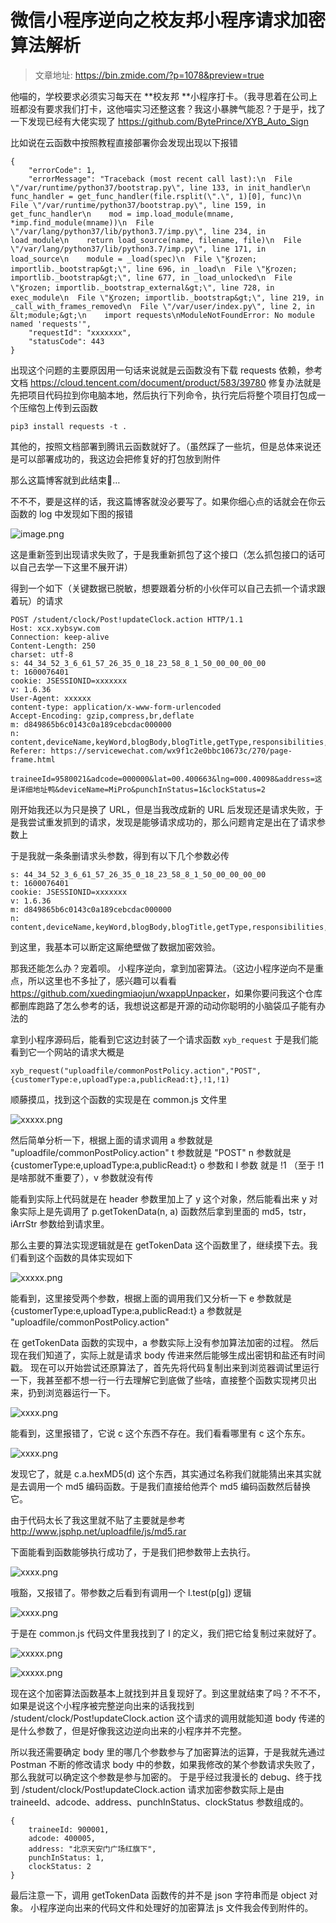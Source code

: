 <!--
 * @Author: Bin
 * @Date: 2022-12-04
 * @FilePath: /_-904599053_270/README.md
-->
# 微信小程序逆向之校友邦小程序请求加密算法解析

> 文章地址: https://bin.zmide.com/?p=1078&preview=true

他喵的，学校要求必须实习每天在 **校友邦 **小程序打卡。（我寻思着在公司上班都没有要求我们打卡，这他喵实习还整这套？我这小暴脾气能忍？于是乎，找了一下发现已经有大佬实现了 <https://github.com/BytePrince/XYB_Auto_Sign>

比如说在云函数中按照教程直接部署你会发现出现以下报错
```
{
	"errorCode": 1,
	"errorMessage": "Traceback (most recent call last):\n  File \"/var/runtime/python37/bootstrap.py\", line 133, in init_handler\n    func_handler = get_func_handler(file.rsplit(\".\", 1)[0], func)\n  File \"/var/runtime/python37/bootstrap.py\", line 159, in get_func_handler\n    mod = imp.load_module(mname, *imp.find_module(mname))\n  File \"/var/lang/python37/lib/python3.7/imp.py\", line 234, in load_module\n    return load_source(name, filename, file)\n  File \"/var/lang/python37/lib/python3.7/imp.py\", line 171, in load_source\n    module = _load(spec)\n  File \"Ϗrozen; importlib._bootstrap&gt;\", line 696, in _load\n  File \"Ϗrozen; importlib._bootstrap&gt;\", line 677, in _load_unlocked\n  File \"Ϗrozen; importlib._bootstrap_external&gt;\", line 728, in exec_module\n  File \"Ϗrozen; importlib._bootstrap&gt;\", line 219, in _call_with_frames_removed\n  File \"/var/user/index.py\", line 2, in &lt;module;&gt;\n    import requests\nModuleNotFoundError: No module named 'requests'",
	"requestId": "xxxxxxx",
	"statusCode": 443
}
```

出现这个问题的主要原因用一句话来说就是云函数没有下载 requests 依赖，参考文档 <https://cloud.tencent.com/document/product/583/39780>
修复办法就是先把项目代码拉到你电脑本地，然后执行下列命令，执行完后将整个项目打包成一个压缩包上传到云函数

```
pip3 install requests -t . 
```

其他的，按照文档部署到腾讯云函数就好了。（虽然踩了一些坑，但是总体来说还是可以部署成功的，我这边会把修复好的打包放到附件

那么这篇博客就到此结束🐶…

不不不，要是这样的话，我这篇博客就没必要写了。如果你细心点的话就会在你云函数的 log 中发现如下图的报错

![image.png](https://bin.zmide.com/wp-content/uploads/2022/12/2022120400345887-1024x110.png)

这是重新签到出现请求失败了，于是我重新抓包了这个接口（怎么抓包接口的话可以自己去学一下这里不展开讲）

得到一个如下（关键数据已脱敏，想要跟着分析的小伙伴可以自己去抓一个请求跟着玩）的请求
```
POST /student/clock/Post!updateClock.action HTTP/1.1
Host: xcx.xybsyw.com
Connection: keep-alive
Content-Length: 250
charset: utf-8
s: 44_34_52_3_6_61_57_26_35_0_18_23_58_8_1_50_00_00_00_00
t: 1600076401
cookie: JSESSIONID=xxxxxxx
v: 1.6.36
User-Agent: xxxxxx
content-type: application/x-www-form-urlencoded
Accept-Encoding: gzip,compress,br,deflate
m: d849865b6c0143c0a189cebcdac000000
n: content,deviceName,keyWord,blogBody,blogTitle,getType,responsibilities,street,text,reason,searchvalue,key,answers,leaveReason,personRemark,selfAppraisal,imgUrl,wxname,deviceId,avatarTempPath,file,file,model,brand,system,deviceId,platform,code,openId,unionid
Referer: https://servicewechat.com/wx9f1c2e0bbc10673c/270/page-frame.html

traineeId=9580021&adcode=000000&lat=00.400663&lng=000.40098&address=这是详细地址鸭&deviceName=MiPro&punchInStatus=1&clockStatus=2
```

刚开始我还以为只是换了 URL，但是当我改成新的 URL 后发现还是请求失败，于是我尝试重发抓到的请求，发现是能够请求成功的，那么问题肯定是出在了请求参数上

于是我就一条条删请求头参数，得到有以下几个参数必传
```
s: 44_34_52_3_6_61_57_26_35_0_18_23_58_8_1_50_00_00_00_00
t: 1600076401
cookie: JSESSIONID=xxxxxxx
v: 1.6.36
m: d849865b6c0143c0a189cebcdac000000
n: content,deviceName,keyWord,blogBody,blogTitle,getType,responsibilities,street,text,reason,searchvalue,key,answers,leaveReason,personRemark,selfAppraisal,imgUrl,wxname,deviceId,avatarTempPath,file,file,model,brand,system,deviceId,platform,code,openId,unionid
```

到这里，我基本可以断定这厮绝壁做了数据加密效验。

那我还能怎么办？宠着呗。
小程序逆向，拿到加密算法。（这边小程序逆向不是重点，所以这里也不多扯了，感兴趣可以看看 <https://github.com/xuedingmiaojun/wxappUnpacker>，如果你要问我这个仓库都删库跑路了怎么参考的话，我想说这都是开源的动动你聪明的小脑袋瓜子能有办法的

拿到小程序源码后，能看到它这边封装了一个请求函数 `xyb_request`
于是我们能看到它一个网站的请求大概是
```
xyb_request("uploadfile/commonPostPolicy.action","POST",{customerType:e,uploadType:a,publicRead:t},!1,!1)
```
顺藤摸瓜，找到这个函数的实现是在 common.js 文件里

![xxxxx.png](https://bin.zmide.com/wp-content/uploads/2022/12/2022120400370368-1024x717.png)

然后简单分析一下，根据上面的请求调用
a 参数就是 "uploadfile/commonPostPolicy.action"
t 参数就是 "POST"
n 参数就是 {customerType:e,uploadType:a,publicRead:t}
o 参数和 l 参数 就是 !1 （至于 !1 是啥那就不重要了），v 参数就没有传

能看到实际上代码就是在 header 参数里加上了 y 这个对象，然后能看出来 y 对象实际上是先调用了 p.getTokenData(n, a) 函数然后拿到里面的 md5，tstr，iArrStr 参数给到请求里。

那么主要的算法实现逻辑就是在 getTokenData 这个函数里了，继续摸下去。我们看到这个函数的具体实现如下

![xxxxx.png](https://bin.zmide.com/wp-content/uploads/2022/12/2022120400364815-1024x662.png)

能看到，这里接受两个参数，根据上面的调用我们又分析一下
e 参数就是 {customerType:e,uploadType:a,publicRead:t}
a 参数就是 "uploadfile/commonPostPolicy.action"

在 getTokenData 函数的实现中，a 参数实际上没有参加算法加密的过程。
然后现在我们知道了，实际上就是请求 body 传进来然后能够生成出密钥和盐还有时间戳。
现在可以开始尝试还原算法了，首先先将代码复制出来到浏览器调试里运行一下，我甚至都不想一行一行去理解它到底做了些啥，直接整个函数实现拷贝出来，扔到浏览器运行一下。

![xxxx.png](https://bin.zmide.com/wp-content/uploads/2022/12/2022120400360916-1024x357.png)

能看到，这里报错了，它说 c 这个东西不存在。我们看看哪里有 c 这个东东。

![xxxx.png](https://bin.zmide.com/wp-content/uploads/2022/12/2022120400383589-1024x254.png)

发现它了，就是 c.a.hexMD5(d) 这个东西，其实通过名称我们就能猜出来其实就是去调用一个 md5 编码函数。于是我们直接给他弄个 md5 编码函数然后替换它。

由于代码太长了我这里就不贴了主要就是参考 <http://www.jsphp.net/uploadfile/js/md5.rar>

下面能看到函数能够执行成功了，于是我们把参数带上去执行。

![xxxx.png](https://bin.zmide.com/wp-content/uploads/2022/12/2022120400393032-1024x359.png)

哦豁，又报错了。带参数之后看到有调用一个 l.test(p[g]) 逻辑

![xxxx.png](https://bin.zmide.com/wp-content/uploads/2022/12/2022120400394552-1024x253.png)

于是在  common.js 代码文件里我找到了 l 的定义，我们把它给复制过来就好了。

![xxxxx.png](https://bin.zmide.com/wp-content/uploads/2022/12/2022120400395517-1024x360.png)

![xxxxx.png](https://bin.zmide.com/wp-content/uploads/2022/12/2022120400402834-1024x315.png)

现在这个加密算法函数基本上就找到并且复现好了。到这里就结束了吗？不不不，如果是说这个小程序被完整逆向出来的话我找到 /student/clock/Post!updateClock.action 这个请求的调用就能知道 body 传递的是什么参数了，但是好像我这边逆向出来的小程序并不完整。

所以我还需要确定 body 里的哪几个参数参与了加密算法的运算，于是我就先通过 Postman 不断的修改请求 body 中的参数，如果我修改的某个参数请求失败了，那么我就可以确定这个参数是参与加密的。
于是乎经过我漫长的 debug、终于找到 /student/clock/Post!updateClock.action 请求加密参数实际上是由 traineeId、adcode、address、punchInStatus、clockStatus 参数组成的。
```
{
	traineeId: 900001,
	adcode: 400005,
	address: "北京天安门广场红旗下",
	punchInStatus: 1,
	clockStatus: 2
}
```

最后注意一下，调用 getTokenData 函数传的并不是 json 字符串而是 object 对象。 
小程序逆向出来的代码文件和处理好的加密算法 js 文件我会传到附件的。
